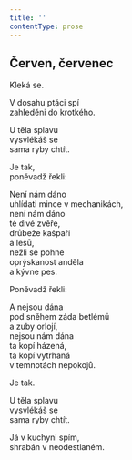 ```yaml
---
title: ''
contentType: prose
---
```


<section>

## Červen, červenec

Kleká se.

V dosahu ptáci spí  
zahleděni do krotkého.

U těla splavu  
vysvlékáš se  
sama ryby chtít.

Je tak,  
poněvadž řekli:

Není nám dáno  
uhlídati mince v mechanikách,  
není nám dáno  
té divé zvěře,  
drůbeže kašpaří  
a lesů,  
nežli se pohne  
oprýskanost anděla  
a kývne pes.

Poněvadž řekli:

A nejsou dána  
pod sněhem záda betlémů  
a zuby orlojí,  
nejsou nám dána  
ta kopí házená,  
ta kopí vytrhaná  
v temnotách nepokojů.

Je tak.

U těla splavu  
vysvlékáš se  
sama ryby chtít.

Já v kuchyni spím,  
shrabán v neodestlaném.

</section>
